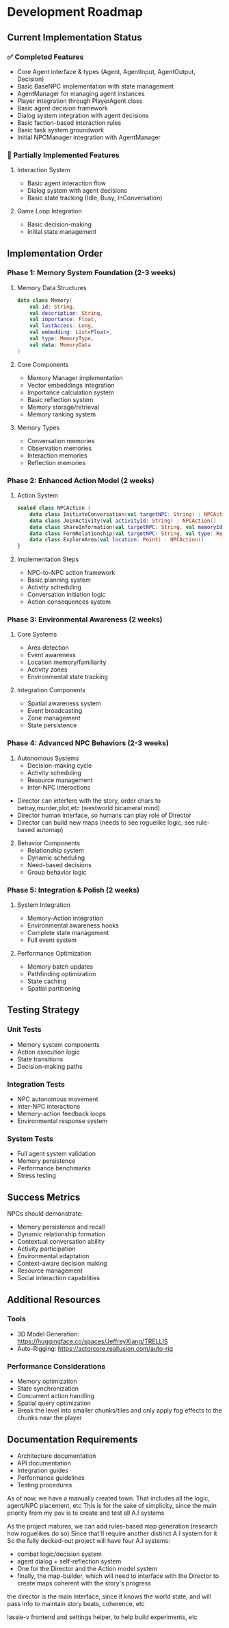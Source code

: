 # Development Roadmap

## Current Implementation Status

### ✅ Completed Features
- Core Agent interface & types (Agent, AgentInput, AgentOutput, Decision)
- Basic BaseNPC implementation with state management
- AgentManager for managing agent instances
- Player integration through PlayerAgent class
- Basic agent decision framework
- Dialog system integration with agent decisions
- Basic faction-based interaction rules
- Basic task system groundwork
- Initial NPCManager integration with AgentManager

### 🚧 Partially Implemented Features
1. Interaction System
    - Basic agent interaction flow
    - Dialog system with agent decisions
    - Basic state tracking (Idle, Busy, InConversation)

2. Game Loop Integration
    - Basic decision-making
    - Initial state management

## Implementation Order

### Phase 1: Memory System Foundation (2-3 weeks)
1. Memory Data Structures
   ```kotlin
   data class Memory(
       val id: String,
       val description: String,
       val importance: Float,
       val lastAccess: Long,
       val embedding: List<Float>,
       val type: MemoryType,
       val data: MemoryData
   )
   ```

2. Core Components
    - Memory Manager implementation
    - Vector embeddings integration
    - Importance calculation system
    - Basic reflection system
    - Memory storage/retrieval
    - Memory ranking system

3. Memory Types
    - Conversation memories
    - Observation memories
    - Interaction memories
    - Reflection memories

### Phase 2: Enhanced Action Model (2 weeks)
1. Action System
   ```kotlin
   sealed class NPCAction {
       data class InitiateConversation(val targetNPC: String) : NPCAction()
       data class JoinActivity(val activityId: String) : NPCAction()
       data class ShareInformation(val targetNPC: String, val memoryId: String) : NPCAction()
       data class FormRelationship(val targetNPC: String, val type: RelationType) : NPCAction()
       data class ExploreArea(val location: Point) : NPCAction()
   }
   ```

2. Implementation Steps
    - NPC-to-NPC action framework
    - Basic planning system
    - Activity scheduling
    - Conversation initiation logic
    - Action consequences system

### Phase 3: Environmental Awareness (2 weeks)
1. Core Systems
    - Area detection
    - Event awareness
    - Location memory/familiarity
    - Activity zones
    - Environmental state tracking

2. Integration Components
    - Spatial awareness system
    - Event broadcasting
    - Zone management
    - State persistence

### Phase 4: Advanced NPC Behaviors (2-3 weeks)
1. Autonomous Systems
    - Decision-making cycle
    - Activity scheduling
    - Resource management
    - Inter-NPC interactions
- Director can interfere with the story, order chars to betray,murder,plot,etc (westworld bicameral mind)
- Director human interface, so humans can play role of Director
- Director can build new maps (needs to see roguelike logic, see rule-based automap)

2. Behavior Components
    - Relationship system
    - Dynamic scheduling
    - Need-based decisions
    - Group behavior logic

### Phase 5: Integration & Polish (2 weeks)
1. System Integration
    - Memory-Action integration
    - Environmental awareness hooks
    - Complete state management
    - Full event system

2. Performance Optimization
    - Memory batch updates
    - Pathfinding optimization
    - State caching
    - Spatial partitioning

## Testing Strategy

### Unit Tests
- Memory system components
- Action execution logic
- State transitions
- Decision-making paths

### Integration Tests
- NPC autonomous movement
- Inter-NPC interactions
- Memory-action feedback loops
- Environmental response system

### System Tests
- Full agent system validation
- Memory persistence
- Performance benchmarks
- Stress testing

## Success Metrics
NPCs should demonstrate:
- Memory persistence and recall
- Dynamic relationship formation
- Contextual conversation ability
- Activity participation
- Environmental adaptation
- Context-aware decision making
- Resource management
- Social interaction capabilities

## Additional Resources

### Tools
- 3D Model Generation: https://huggingface.co/spaces/JeffreyXiang/TRELLIS
- Auto-Rigging: https://actorcore.reallusion.com/auto-rig

### Performance Considerations
- Memory optimization
- State synchronization
- Concurrent action handling
- Spatial query optimization
- Break the level into smaller chunks/tiles and only apply fog effects to the chunks near the player

## Documentation Requirements
- Architecture documentation
- API documentation
- Integration guides
- Performance guidelines
- Testing procedures

As of now, we have a manually created town. That includes all the logic, agent/NPC placement, etc This is for the sake of simplicity, since the main priority from my pov is to create and test all A.I systems

As the project matures, we can add rules-based map generation (research how roguelikes do so).Since that'll require another distinct A.I system for it
So the fully decked-out project will have four A.I systems:
- combat logic/decision system
- agent dialog + self-reflection system
- One for the Director and the Action model system
- finally, the map-builder, which will need to interface with the Director to create maps coherent with the story's progress

the director is the main interface, since it knows the world state, and will pass info to maintain story beats, coherence, etc

lassie-v frontend and settings helper, to help build experiments, etc
